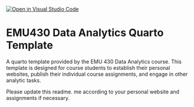 [![Open in Visual Studio Code](https://classroom.github.com/assets/open-in-vscode-718a45dd9cf7e7f842a935f5ebbe5719a5e09af4491e668f4dbf3b35d5cca122.svg)](https://classroom.github.com/online_ide?assignment_repo_id=12618790&assignment_repo_type=AssignmentRepo)
# EMU430 Data Analytics Quarto Template

A quarto template provided by the EMU 430 Data Analytics course. This template is designed for course students to establish their personal websites, publish their individual course assignments, and engage in other analytic tasks.

Please update this readme. me according to your personal website and assignments if necessary.
